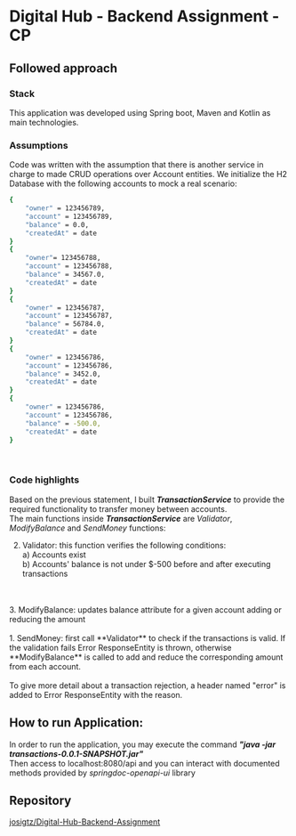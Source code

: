 # Digital Hub - Backend Assignment - CP

## Followed approach 

### Stack

This application was developed using Spring boot, Maven and Kotlin as main technologies. <br/>

### Assumptions
Code was written with the assumption that there is another service in charge to made CRUD operations over Account entities. 
We initialize the H2 Database with the following accounts to mock a real scenario:
```bash
{ 
    "owner" = 123456789,
    "account" = 123456789,
    "balance" = 0.0,
    "createdAt" = date
}
{ 
    "owner"= 123456788,
    "account" = 123456788,
    "balance" = 34567.0,
    "createdAt" = date
}
{
    "owner" = 123456787,
    "account" = 123456787,
    "balance" = 56784.0,
    "createdAt" = date
}
{
    "owner" = 123456786,
    "account" = 123456786,
    "balance" = 3452.0,
    "createdAt" = date
}
{
    "owner" = 123456786,
    "account" = 123456786,
    "balance" = -500.0,
    "createdAt" = date
}
```
<br/>

### Code highlights
Based on the previous statement, I built ***TransactionService*** 
to provide the required functionality to transfer money between accounts.<br/>
The main functions inside ***TransactionService*** are _Validator_, _ModifyBalance_ and _SendMoney_ functions:
<br/>

2. Validator: this function verifies the following conditions: 
<br/>a) Accounts exist 
<br/>b) Accounts' balance is not under $-500 before and after executing transactions 
<br/>
<br/>
3. ModifyBalance: updates balance attribute for a given account adding or reducing the amount 
<br>
<br>
1. SendMoney: first call **Validator** to check if the transactions is valid.
If the validation fails Error ResponseEntity is thrown, otherwise **ModifyBalance** is called to 
add and reduce the corresponding amount from each account. 
<br/>
<br/>
To give more detail about a transaction rejection, a header named "error" is added to Error ResponseEntity with the reason.

## How to run Application:
In order to run the application, you may execute the command ***"java -jar transactions-0.0.1-SNAPSHOT.jar"*** <br/>
Then access to localhost:8080/api and you can interact with documented methods provided by *springdoc-openapi-ui* library

## Repository
[josigtz/Digital-Hub-Backend-Assignment](https://github.com/josigtz/Digital-Hub-Backend-Assignment)
